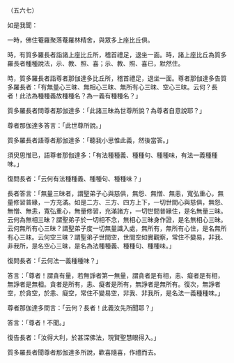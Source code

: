 （五六七）

如是我聞：

一時，佛住菴羅聚落菴羅林精舍，與眾多上座比丘俱。

時，有質多羅長者詣諸上座比丘所，稽首禮足，退坐一面。時，諸上座比丘為質多羅長者種種說法，示、教、照、喜；示、教、照、喜已，默然住。

時，質多羅長者詣尊者那伽達多比丘所，稽首禮足，退坐一面。尊者那伽達多告質多羅長者：「有無量心三昧、無相心三昧、無所有心三昧、空心三昧。云何？長者！此法為種種義故種種名？為一義有種種名？」

質多羅長者問尊者那伽達多：「此諸三昧為世尊所說？為尊者自意說耶？」

尊者那伽達多答言：「此世尊所說。」

質多羅長者語尊者那伽達多：「聽我小思惟此義，然後當答。」

須臾思惟已，語尊者那伽達多：「有法種種義、種種句、種種味，有法一義種種味。」

復問長者：「云何有法種種義、種種句、種種味？」

長者答言：「無量三昧者，謂聖弟子心與慈俱，無怨、無憎、無恚，寬弘重心，無量修習普緣，一方充滿。如是二方、三方、四方上下，一切世間心與慈俱，無怨、無憎、無恚，寬弘重心，無量修習，充滿諸方，一切世間普緣住，是名無量三昧。云何為無相三昧？謂聖弟子於一切相不念，無相心三昧身作證，是名無相心三昧。云何無所有心三昧？謂聖弟子度一切無量識入處，無所有，無所有心住，是名無所有心三昧。云何空三昧？謂聖弟子世間空，世間空如實觀察，常住不變易，非我、非我所，是名空心三昧，是名為法種種義、種種句、種種味。」

復問長者：「云何法一義種種味？」

答言：「尊者！謂貪有量，若無諍者第一無量，謂貪者是有相，恚、癡者是有相，無諍者是無相。貪者是所有，恚、癡者是所有，無諍者是無所有。復次，無諍者空，於貪空，於恚、癡空，常住不變易空，非我、非我所，是名法一義種種味。」

尊者那伽達多問言：「云何？長者！此義汝先所聞耶？」

答言：「尊者！不聞。」

復告長者：「汝得大利，於甚深佛法，現賢聖慧眼得入。」

質多羅長者聞尊者那伽達多所說，歡喜隨喜，作禮而去。





